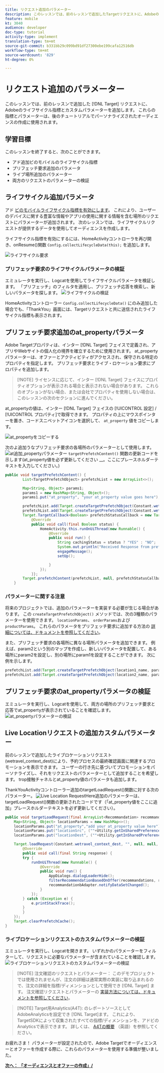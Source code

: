 ```yaml
---
title: リクエスト追加のパラメーター
description: このレッスンでは、前のレッスンで追加したTargetリクエストに、Adobeのライフサイクル指標とカスタムパラメーターを追加します。 これらの指標とパラメーターは、後のチュートリアルでパーソナライズされたオーディエンスの作成に使用されます。
feature: mobile
kt: 3040
audience: developer
doc-type: tutorial
activity-type: implement
translation-type: tm+mt
source-git-commit: b331bb29c099bd91df27300ebe199cafa12516db
workflow-type: tm+mt
source-wordcount: '829'
ht-degree: 0%

---
```



# リクエスト追加のパラメーター

このレッスンでは、前のレッスンで追加した [!DNL Target] リクエストに、Adobeのライフサイクル指標とカスタムパラメーターを追加します。 これらの指標とパラメーターは、後のチュートリアルでパーソナライズされたオーディエンスの作成に使用されます。

## 学習目標

このレッスンを終了すると、次のことができます。

* アド追加ビのモバイルのライフサイクル指標
* プリフェッチ要求追加のパラメータ
* ライブ場所追加のパラメーター
* 両方のリクエストのパラメーターの検証

## ライフサイクル追加パラメータ

アド [ビのモバイルライフサイクル指標を有効にします](https://docs.adobe.com/content/help/en/mobile-services/android/metrics.html)。 これにより、ユーザーのデバイスに関する豊富な情報やアプリの使用に関する情報を含む場所のリクエストにパラメーターが追加されます。 次のレッスンでは、ライフサイクルリクエストが提供するデータを使用してオーディエンスを作成します。

ライフサイクル指標を有効にするには、HomeActivityコントローラを再び開き、onResume()関数 `Config.collectLifecycleData(this);` を追加します。

![ライフサイクル要求](assets/lifecycle_code.jpg)

### プリフェッチ要求のライフサイクルパラメータの検証

エミュレータを実行し、Logcatを使用してライフサイクルパラメータを検証します。 「プリフェッチ」のフィルタを適用し、プリフェッチ応答を検索し、新しいパラメータを探します。
![ライフサイクルの検証](assets/lifecycle_validation.jpg)

HomeActivityコントローラー `Config.collectLifecycleData()` にのみ追加した場合でも、「ThankYou」画面には、Targetリクエストと共に送信されたライフサイクル指標も表示されます。

## プリフェッチ要求追加のat_propertyパラメータ

Adobe Targetプロパティは、インター [!DNL Target] フェイスで定義され、アプリやWebサイトの個人化の境界を確立するために使用されます。 at_propertyパラメーターは、オファーとアクティビティがアクセスされ、保守される特定のプロパティを指定します。 プリフェッチ要求とライブ・ロケーション要求にプロパティを追加します。

>[!NOTE] ライセンスに応じて、インター [!DNL Target] フェイスにプロパティオプションが表示される場合と表示されない場合があります。 これらのオプションがない場合、または会社でプロパティを使用しない場合は、このレッスンの次のセクションに進んでください。

at_propertyの値は、インター [!DNL Target] フェイスの [!UICONTROL 設定] / [!UICONTROL プロパティ]で取得できます。  プロパティの上にマウスポインターを置き、コードスニペットアイコンを選択して、 `at_property` 値をコピーします。

![at_propertyをコピーする](assets/at_property_interface.jpg)

次のよ追加うなプリフェッチ要求の各場所のパラメーターとして使用します。
![at追加_propertyパラメータ](assets/params_at_property.jpg)ー `targetPrefetchContent()` 関数の更新コードを示します(at_property値を必ず更新してください __。ここにプレースホルダーテキストを入力してください。)

```java
public void targetPrefetchContent() {
        List<TargetPrefetchObject> prefetchList = new ArrayList<>();

        Map<String, Object> params1;
        params1 = new HashMap<String, Object>();
        params1.put("at_property", "your at_property value goes here");

        prefetchList.add(Target.createTargetPrefetchObject(Constant.wetravel_engage_home, params1));
        prefetchList.add(Target.createTargetPrefetchObject(Constant.wetravel_engage_search, params1));
        Target.TargetCallback<Boolean> prefetchStatusCallback = new Target.TargetCallback<Boolean>() {
            @Override
            public void call(final Boolean status) {
                HomeActivity.this.runOnUiThread(new Runnable() {
                    @Override
                    public void run() {
                        String cachingStatus = status ? "YES" : "NO";
                        System.out.println("Received Response from prefetch : " + cachingStatus);
                        engageMessage();
                        setUp();

                    }
                });
            }};
        Target.prefetchContent(prefetchList, null, prefetchStatusCallback);
    }
```

### パラメーターに関する注意

将来のプロジェクトでは、追加のパラメーターを実装する必要が生じる場合があります。 この `createTargetPrefetchObject()` メソッドでは、次の3種類のパラメーターを使用できます。 `locationParams`、 `orderParams`および `productParams`。 これらのパラメータをプリフェッチ要求に追加する方法の [詳細については、ドキュメントを参照してください](https://docs.adobe.com/content/help/en/mobile-services/android/target-android/c-mob-target-prefetch-android.html)。

また、プリフェッチ要求の各場所に異なる場所パラメータを追加できます。 例えば、param2という別のマップを作成し、新しいパラメータを配置して、ある場所にparam2を設定し、別の場所にparam1を設定することができます。 次に例を示します。

```java
prefetchList.add(Target.createTargetPrefetchObject(location1_name, params1);
prefetchList.add(Target.createTargetPrefetchObject(location2_name, params2);
```

## プリフェッチ要求のat_propertyパラメータの検証

エミュレータを実行し、Logcatを使用して、両方の場所のプリフェッチ要求と応答でat_propertyが表示されていることを確認します。
![at_propertyパラメーターの検証](assets/parameters_at_property_validation.jpg)

## Live Locationリクエストの追加カスタムパラメーター

前のレッスンで追加したライブロケーションリクエスト(wetravel_context_dest)により、予約プロセスの最終確認画面に関連するプロモーションを表示できます。 ユーザーの行き先に基づいてプロモーションをパーソナライズし、それをリクエストのパラメーターとして追加することを希望します。 trop接触チャネルとat_property値のパラメータも追加します。

ThankYouActivityコントローラー追加のtargetLoadRequest()関数に対する次のパラメーター。
![Live Location Request](assets/parameters_live_location.jpg)Here追加のパラメーターは、targetLoadRequest()関数の更新されたコードです（「at_property値をここに追加」プレースホルダーテキストを必ず更新してください）。

```java
public void targetLoadRequest(final ArrayList<Recommandation> recommandations) {
    Map<String, Object> locationParams = new HashMap<>();
    locationParams.put("at_property","add your at_property value here");
    locationParams.put("locationSrc", (""+Utility.getInSharedPreference(ThankYouActivity.this,Constant.departure,"")));
    locationParams.put("locationDest", (""+Utility.getInSharedPreference(ThankYouActivity.this,Constant.destination,"")));

    Target.loadRequest(Constant.wetravel_context_dest, "", null, null, locationParams, new Target.TargetCallback<String>() {
        @Override
        public void call(final String response) {
        try {
            runOnUiThread(new Runnable() {
                @Override
                public void run() {
                    AppDialogs.dialogLoaderHide();
                    filterRecommendationBasedOnOffer(recommandations, response);
                    recommandationbAdapter.notifyDataSetChanged();
                }
            });
        } catch (Exception e) {
            e.printStackTrace();
        }
        }
    });
    Target.clearPrefetchCache();
}
```

### ライブロケーションリクエストのカスタムパラメーターの検証

エミュレータを実行し、Logcatを開きます。 いずれかのパラメーターをフィルターして、リクエストに必要なパラメーターが含まれていることを確認します。
![ライブロケーションリクエストのカスタムパラメーターの検証](assets/parameters_live_location_validation.jpg)

>[!NOTE] 注文確認のリクエストとパラメーター： このデモプロジェクトでは使用されませんが、注文の詳細は通常実際の実装に取り込まれるので、注文の詳細を指標/ディメンションとして使用でき [!DNL Target] ます。 注文確認リクエストとパラメーターの [実装方法については、ドキュメントを参照してください](https://docs.adobe.com/content/help/en/mobile-services/android/target-android/c-target-methods.html)。

>[!NOTE] Target用Analytics(A4T): のレポートソースとしてAdobeAnalyticsを設定でき [!DNL Target]ます。 これにより、TargetSDKによって収集されたすべての指標/ディメンションを、アドビのAnalyticsで表示できます。 詳しくは、 [A4Tの概要](https://docs.adobe.com/content/help/en/target/using/integrate/a4t/a4t.html) （英語）を参照してください。

お疲れさま！ パラメーターが設定されたので、Adobe Targetでオーディエンスーとオファーを作成する際に、これらのパラメーターを使用する準備が整いました。

**[次へ： 「オーディエンスとオファーの作成」/](create-audiences-and-offers.md)**
